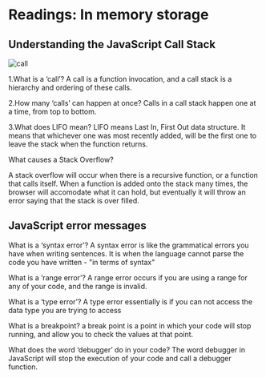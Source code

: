 # Readings: In memory storage

## Understanding the JavaScript Call Stack

![call](https://miro.medium.com/max/638/1*CCHexfHNCNo-f8aw3rbRew.jpeg)

1.What is a ‘call’?
A call is a function invocation, and a call stack is a hierarchy and ordering of these calls.

2.How many ‘calls’ can happen at once?
Calls in a call stack happen one at a time, from top to bottom.


3.What does LIFO mean?
LIFO means Last In, First Out data structure. It means that whichever one was most recently added, will be the first one to leave the stack when the function returns.

What causes a Stack Overflow?

A stack overflow will occur when there is a recursive function, or a function that calls itself. When a function is added onto the stack many times, the browser will accomodate what it can hold, but eventually it will throw an error saying that the stack is over filled.

## JavaScript error messages

What is a ‘syntax error’?
A syntax error is like the grammatical errors you have when writing sentences. It is when the language cannot parse the code you have written - "in terms of syntax"

What is a ‘range error’?
A range error occurs if you are using a range for any of your code, and the range is invalid.

What is a ‘type error’?
A type error essentially is if you can not access the data type you are trying to access

What is a breakpoint?
a break point is a point in which your code will stop running, and allow you to check the values at that point.

What does the word ‘debugger’ do in your code?
The word debugger in JavaScript will stop the execution of your code and call a debugger function.
